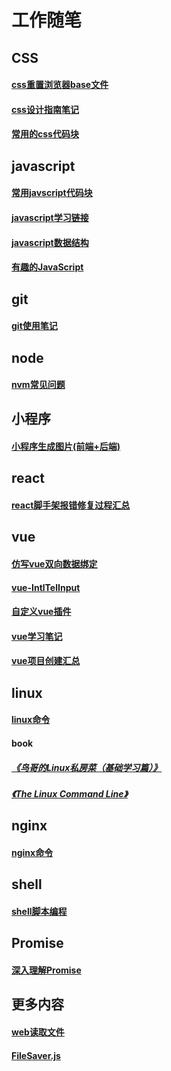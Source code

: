 # 工作随笔

## CSS
#### [css重置浏览器base文件](https://github.com/wang90/notes/blob/master/css/base.css)    
#### [css设计指南笔记](https://github.com/wang90/notes/blob/master/css/css_design_duide.md)    
#### [常用的css代码块](https://github.com/wang90/notes/blob/master/css/css_code.md)    

## javascript
#### [常用javscript代码块](https://github.com/wang90/notes/blob/master/javascript/javascript_code.md)    
#### [javascript学习链接](https://github.com/wang90/notes/blob/master/javascript/javscript_url.md)    
#### [javascript数据结构](https://github.com/wang90/notes/blob/master/javascript/javascript_dataStructure.md)    
#### [有趣的JavaScript](https://github.com/wang90/notes/blob/master/javascript/javascript_interesting.md)   

## git
#### [git使用笔记](https://github.com/wang90/notes/blob/master/git/git.md)

## node
#### [nvm常见问题](https://github.com/wang90/notes/blob/master/node/nvm.md)

## 小程序
#### [小程序生成图片(前端+后端)](https://github.com/wang90/wxapp-CreateCanvas)

## react
#### [react脚手架报错修复过程汇总](https://github.com/wang90/notes/blob/master/react/react_create_error.md)

## vue
#### [仿写vue双向数据绑定](https://github.com/wang90/vue_demo)
#### [vue-IntlTelInput](https://github.com/wang90/vue-IntlTelInput)
#### [自定义vue插件](https://github.com/wang90/vue-plugs)
#### [vue学习笔记](https://www.yuque.com/wang90/omlote/zzyrag)
#### [vue项目创建汇总](https://github.com/wang90/notes/blob/master/vue/vue-cli-project.md)

## linux
#### [linux命令](https://github.com/wang90/notes/blob/master/liunx/liunx_command.md)
#### book
##### [《鸟哥的Linux私房菜（基础学习篇）》](http://linux.vbird.org/linux_basic/)
##### [《The Linux Command Line》](http://linuxcommand.org/tlcl.php)


## nginx
#### [nginx命令](https://github.com/wang90/notes/blob/master/nginx/nginx_command.md)

## shell
#### [shell脚本编程](https://github.com/wang90/notes/blob/master/shell/shell_script.md)

## Promise
#### [深入理解Promise](https://github.com/wang90/Promise)

## 更多内容
#### [web读取文件](https://github.com/wang90/webReadFile)
#### [FileSaver.js](https://github.com/wang90/FileSaver.js)






